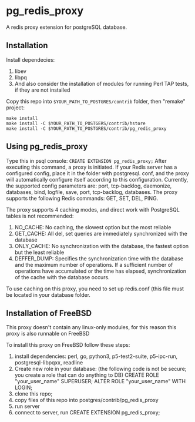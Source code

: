 # pg_redis_proxy
A redis proxy extension for postgreSQL database.

## Installation
Install dependecies:
1) libev
2) libpq
3) And also consider the installation of modules for running Perl TAP tests, if they are not installed

Copy this repo into `$YOUR_PATH_TO_POSTGRES/contrib` folder,
then "remake" project:

```
make install
make install -C $YOUR_PATH_TO_POSTGERS/contrib/hstore
make install -C $YOUR_PATH_TO_POSTGRES/contrib/pg_redis_proxy
```

## Using pg_redis_proxy
Type this in psql console:
`CREATE EXTENSION pg_redis_proxy;`
After executing this command, a proxy is initiated. 
If your Redis server has a configured config, 
place it in the folder with postgresql.
conf, and the proxy will automatically configure itself 
according to this configuration. Currently, 
the supported config parameters are: 
port, tcp-backlog, daemonize, databases, bind, logfile, save, 
port, tcp-backlog, databases. 
The proxy supports the following Redis commands: GET, SET, DEL, PING.


The proxy supports 4 caching modes, and direct work with PostgreSQL tables is not recommended:
1) NO_CACHE: No caching, the slowest option but the most reliable
2) GET_CACHE: All del, set queries are immediately synchronized with the database
3) ONLY_CACHE: No synchronization with the database, the fastest option but the least reliable
4) DEFFER_DUMP: Specifies the synchronization time with the 
database and the maximum number of operations.
If a sufficient number of operations have accumulated or the time has elapsed,
synchronization of the cache with the database occurs.

To use caching on this proxy, you need to set up redis.conf (this file must be located in your
database folder. 

## Installation of FreeBSD
This proxy doesn't contain any linux-only modules, for this reason this proxy is also runnable on FreeBSD

To install this proxy on FreeBSD follow these steps:
1) install dependencies: perl, go, python3, p5-test2-suite, p5-ipc-run, postgresql-libpqxx, readline
2) Create new role in your database: (the following code is not be secure; you create a role that can do anything to DB)
CREATE ROLE "your_user_name" SUPERUSER;
ALTER ROLE "your_user_name" WITH LOGIN;
4) clone this repo;
5) copy files of this repo into postgres/contrib/pg_redis_proxy
6) run server
7) connect to server, run CREATE EXTENSION pg_redis_proxy;
